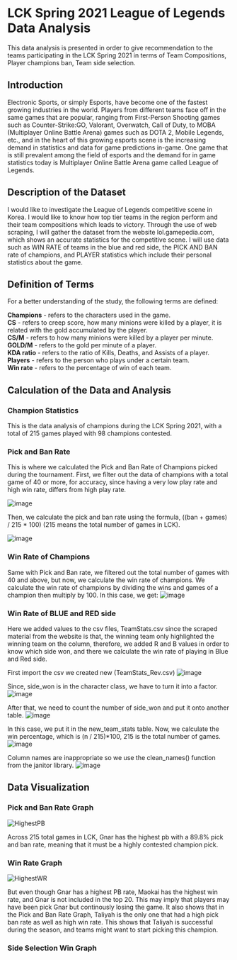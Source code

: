 # LCK Spring 2021 League of Legends Data Analysis

This data analysis is presented in order to give recommendation to the teams participating in the LCK Spring 2021 in terms of Team Compositions, Player champions ban,
Team side selection.

## Introduction

Electronic Sports, or simply Esports, have become one of the fastest growing industries in the world. Players from different teams face off in the same games that are
popular, ranging from First-Person Shooting games such as Counter-Strike:GO, Valorant, Overwatch, Call of Duty, to MOBA (Multiplayer Online Battle Arena) games such as
DOTA 2, Mobile Legends, etc., and in the heart of this growing esports scene is the increasing demand in statistics and data for game predictions in-game. One game that
is still prevalent among the field of esports and the demand for in game statistics today is Multiplayer Online Battle Arena game called League of Legends.

## Description of the Dataset

I would like to investigate the League of Legends competitive scene in Korea. I would like to know how top tier teams in the region perform and their team compositions which leads to victory. Through the use of web scraping, I will gather the dataset from the website lol.gamepedia.com, which shows an accurate statistics for the competitive scene. I will use data such as WIN RATE of teams in the blue and red side, the PICK AND BAN rate of champions, and PLAYER statistics which include their personal statistics about the game.

## Definition of Terms

For a better understanding of the study, the following terms are defined:

__Champions__ - refers to the characters used in the game. <br/>
__CS__ - refers to creep score, how many minions were killed by a player, it is related with the gold accumulated by the player. <br/>
__CS/M__ - refers to how many minions were killed by a player per minute. <br/>
__GOLD/M__ - refers to the gold per minute of a player. <br/>
__KDA ratio__ - refers to the ratio of Kills, Deaths, and Assists of a player.<br/>
__Players__ - refers to the person who plays under a certain team. <br/>
__Win rate__ - refers to the percentage of win of each team. <br/>

## Calculation of the Data and Analysis

### Champion Statistics
This is the data analysis of champions during the LCK Spring 2021, with a total of 215 games played with 98 champions contested.

### Pick and Ban Rate
This is where we calculated the Pick and Ban Rate of Champions picked during the tournament.
First, we filter out the data of champions with a total game of 40 or more, for accuracy, since having a very low play rate and high win rate, differs from high play rate.

![image](https://user-images.githubusercontent.com/74399142/186635570-fa385169-463a-4424-aba8-68583d763fd5.png)

Then, we calculate the pick and ban rate using the formula, ((ban + games) / 215 * 100) (215 means the total number of games in LCK).

![image](https://user-images.githubusercontent.com/74399142/186640062-0cec7e84-ad1b-4297-8537-a15072399579.png)

### Win Rate of Champions
Same with Pick and Ban rate, we filtered out the total number of games with 40 and above, but now, we calculate the win rate of champions.
We calculate the win rate of champions by dividing the wins and games of a champion then multiply by 100. In this case, we get:
![image](https://user-images.githubusercontent.com/74399142/186645303-2d9b997d-b9ae-451c-b98d-15da1bea9ef5.png)

### Win Rate of BLUE and RED side
Here we added values to the csv files, TeamStats.csv since the scraped material from the website is that, the winning team only highlighted the winning team on the column, therefore, we added R and B values in order to know which side won, and there we calculate the win rate of playing in Blue and Red side.

First import the csv we created new (TeamStats_Rev.csv)
![image](https://user-images.githubusercontent.com/74399142/186650554-66ced776-9130-4c5d-8e09-0ace9bdcc6d0.png)

Since, side_won is in the character class, we have to turn it into a factor.
![image](https://user-images.githubusercontent.com/74399142/186651193-b5786cda-bdbf-4b5d-af27-05c9e9ac0ef3.png)

After that, we need to count the number of side_won and put it onto another table.
![image](https://user-images.githubusercontent.com/74399142/186651391-56fd5c65-89f8-4124-af14-c451414a1400.png)

In this case, we put it in the new_team_stats table.
Now, we calculate the win percentage, which is (n / 215)*100, 215 is the total number of games.
![image](https://user-images.githubusercontent.com/74399142/186651738-7484e4fb-25fc-477b-9da9-006aa3cf4417.png)

Column names are inappropriate so we use the clean_names() function from the janitor library.
![image](https://user-images.githubusercontent.com/74399142/186652231-1480122c-eb8d-49bf-9df9-8eb5f2aea806.png)

## Data Visualization

### Pick and Ban Rate Graph
![HighestPB](https://user-images.githubusercontent.com/74399142/186644582-9d2008a9-32d6-4e42-b1e1-85d0db5c8b97.png)

Across 215 total games in LCK, Gnar has the highest pb with a 89.8% pick and ban rate, meaning that it must be a highly contested champion pick.

### Win Rate Graph
![HighestWR](https://user-images.githubusercontent.com/74399142/186645929-15459073-f5af-454d-8c00-9c6486a87e00.png)

But even though Gnar has a highest PB rate, Maokai has the highest win rate, and Gnar is not included in the top 20. This may imply that players may have
been pick Gnar but continously losing the game. It also shows that in the Pick and Ban Rate Graph, Taliyah is the only one that had a high pick ban rate as well as high win rate. This shows that Taliyah is successful during the season, and teams might want to start picking this champion.

### Side Selection Win Graph


